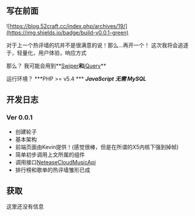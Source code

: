 ## 写在前面 ##

![https://blog.52craft.cc/index.php/archives/19/](https://img.shields.io/badge/build-v0.0.1-green)

对于上一个热评墙的坑并不是很满意的说！那么...再开一个！
这次我将会追逐于，轻量化，用户体验，响应方式

那么？
我可能会用到**[Swiper](http://idangero.us/swiper/)**和**[jQuery](https://jquery.com/)**

运行环境？
***PHP >= v5.4 ***
***JavaScript***
***无需 MySQL***

## 开发日志 ##

### Ver 0.0.1 ###

- 创建轮子
- 基本架构
 - 前端页面由Kevin提供！(感觉很棒，但是在所谓的X5内核下强到掉帧)
 - 简单初步调用上文所属的组件
- 调用接口[NeteaseCloudMusicApi](https://binaryify.github.io/NeteaseCloudMusicApi/)
- 排行榜和歌单的热评墙雏形已成

## 获取 ##

这里还没有信息
